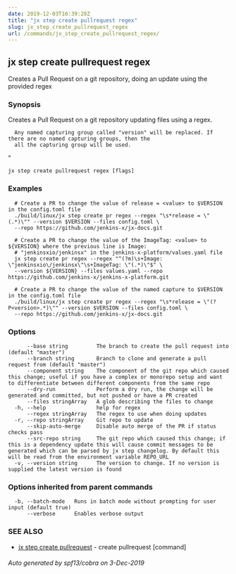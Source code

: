 ```yaml
---
date: 2019-12-03T16:39:28Z
title: "jx step create pullrequest regex"
slug: jx_step_create_pullrequest_regex
url: /commands/jx_step_create_pullrequest_regex/
---
```

## jx step create pullrequest regex

Creates a Pull Request on a git repository, doing an update using the provided regex

### Synopsis

Creates a Pull Request on a git repository updating files using a regex.
  
      Any named capturing group called "version" will be replaced. If there are no named capturing groups, then the
      all the capturing group will be used.
  
"

```
jx step create pullrequest regex [flags]
```

### Examples

```
  # Create a PR to change the value of release = <value> to $VERSION in the config.toml file
  ./build/linux/jx step create pr regex --regex "\s*release = \"(.*)\"" --version $VERSION --files config.toml \
  --repo https://github.com/jenkins-x/jx-docs.git
  
  # Create a PR to change the value of the ImageTag: <value> to ${VERSION} where the previous line is Image:
  # "jenkinsxio/jenkinsx" in the jenkins-x-platform/values.yaml file
  jx step create pr regex --regex "^(?m)\s+Image: \"jenkinsxio\/jenkinsx\"\s+ImageTag: \"(.*)\"$" \
  --version ${VERSION} --files values.yaml --repo https://github.com/jenkins-x/jenkins-x-platform.git
  
  # Create a PR to change the value of the named capture to $VERSION in the config.toml file
  ./build/linux/jx step create pr regex --regex "\s*release = \"(?P<version>.*)\"" --version $VERSION --files config.toml \
  --repo https://github.com/jenkins-x/jx-docs.git
```

### Options

```
      --base string         The branch to create the pull request into (default "master")
      --branch string       Branch to clone and generate a pull request from (default "master")
      --component string    The component of the git repo which caused this change; useful if you have a complex or monorepo setup and want to differentiate between different components from the same repo
      --dry-run             Perform a dry run, the change will be generated and committed, but not pushed or have a PR created
      --files stringArray   A glob describing the files to change
  -h, --help                help for regex
      --regex stringArray   The regex to use when doing updates
  -r, --repo stringArray    Git repo to update
      --skip-auto-merge     Disable auto merge of the PR if status checks pass
      --src-repo string     The git repo which caused this change; if this is a dependency update this will cause commit messages to be generated which can be parsed by jx step changelog. By default this will be read from the environment variable REPO_URL
  -v, --version string      The version to change. If no version is supplied the latest version is found
```

### Options inherited from parent commands

```
  -b, --batch-mode   Runs in batch mode without prompting for user input (default true)
      --verbose      Enables verbose output
```

### SEE ALSO

* [jx step create pullrequest](/commands/jx_step_create_pullrequest/)	 - create pullrequest [command]

###### Auto generated by spf13/cobra on 3-Dec-2019
